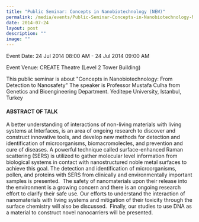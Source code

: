 ```yaml
---
title: "Public Seminar: Concepts in Nanobiotechnology (NEW)"
permalink: /media/events/Public-Seminar-Concepts-in-Nanobiotechnology-NEW/
date: 2014-07-24
layout: post
description: ""
image: ""
---
```

Event Date: 24 Jul 2014 08:00 AM - 24 Jul 2014 09:00 AM

Event Venue: CREATE Theatre (Level 2 Tower Building)

This public seminar is about "Concepts in Nanobiotechnology: From Detection to Nanosafety" The speaker is Professor Mustafa Culha from Genetics and Bioengineering Department. Yeditepe University, Istanbul, Turkey

#### **ABSTRACT OF TALK**

A better understanding of interactions of non-living materials with living systems at Interfaces, is an area of ongoing research to discover and construct innovative tools, and develop new methods for detection and identification of microorganisms, biomacromolecles, and prevention and cure of diseases. A powerful technique called surface-enhanced Raman scattering (SERS) is utilized to gather molecular level information from biological systems in contact with nanostructured noble metal surfaces to achieve this goal. The detection and identification of microorganisms, pollen, and proteins with SERS from clinically and environmentally important samples is presented.  The safety of nanomaterials upon their release into the environment is a growing concern and there is an ongoing research effort to clarify their safe use. Our efforts to understand the interaction of nanomaterials with living systems and mitigation of their toxicity through the surface chemistry will also be discussed.  Finally, our studies to use DNA as a material to construct novel nanocarriers will be presented.